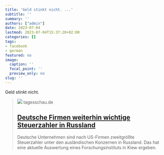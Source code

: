 ```yaml
---
title: 'Geld stinkt nicht. ...'
subtitle: ''
summary: ''
authors: ["admin"]
date: 2023-07-04
lastmod: 2023-07-04T15:37:20+02:00
categories: []
tags:
- facebook
- german
featured: no
image:
  caption: ''
  focal_point: ''
  preview_only: no
slug: ''
---
```

Geld stinkt nicht.
> [![](https://images.tagesschau.de/image/f2e7d121-cb00-44f7-8e77-e7768b9fab38/AAABiPaPEc8/AAABibBxqrQ/16x9-1280/moskau-roter-platz-104.jpg)](https://www.tagesschau.de/wirtschaft/unternehmen/deutsche-unternehmen-russland-steuern-100.html)
> tagesschau.de
> ## [Deutsche Firmen weiterhin wichtige Steuerzahler in Russland](https://www.tagesschau.de/wirtschaft/unternehmen/deutsche-unternehmen-russland-steuern-100.html)
>
>Deutsche Unternehmen sind nach US-Firmen zweitgrößte Steuerzahler unter den ausländischen Konzernen in Russland. Das hat eine aktuelle Auswertung eines Forschungsinstituts in Kiew ergeben.


